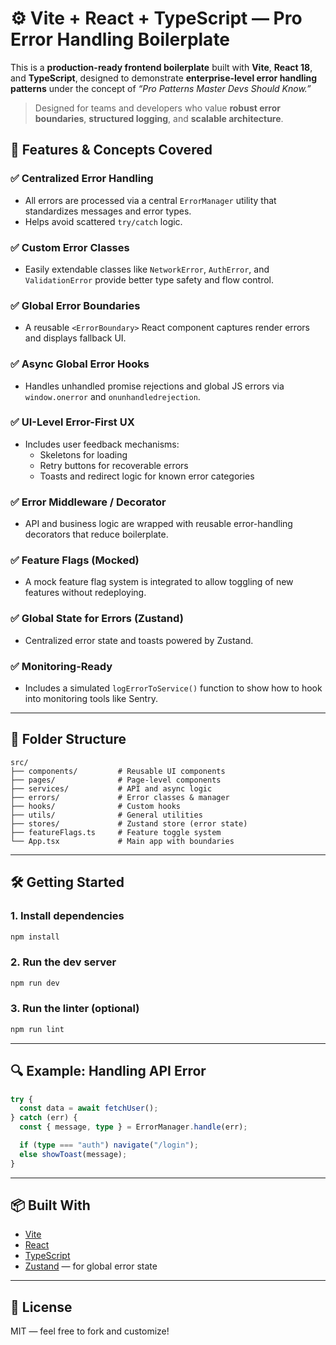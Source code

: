 # ⚙️ Vite + React + TypeScript — Pro Error Handling Boilerplate

This is a **production-ready frontend boilerplate** built with **Vite**, **React 18**, and **TypeScript**, designed to demonstrate **enterprise-level error handling patterns** under the concept of _“Pro Patterns Master Devs Should Know.”_

> Designed for teams and developers who value **robust error boundaries**, **structured logging**, and **scalable architecture**.

## 🚀 Features & Concepts Covered

### ✅ Centralized Error Handling

- All errors are processed via a central `ErrorManager` utility that standardizes messages and error types.
- Helps avoid scattered `try/catch` logic.

### ✅ Custom Error Classes

- Easily extendable classes like `NetworkError`, `AuthError`, and `ValidationError` provide better type safety and flow control.

### ✅ Global Error Boundaries

- A reusable `<ErrorBoundary>` React component captures render errors and displays fallback UI.

### ✅ Async Global Error Hooks

- Handles unhandled promise rejections and global JS errors via `window.onerror` and `onunhandledrejection`.

### ✅ UI-Level Error-First UX

- Includes user feedback mechanisms:
  - Skeletons for loading
  - Retry buttons for recoverable errors
  - Toasts and redirect logic for known error categories

### ✅ Error Middleware / Decorator

- API and business logic are wrapped with reusable error-handling decorators that reduce boilerplate.

### ✅ Feature Flags (Mocked)

- A mock feature flag system is integrated to allow toggling of new features without redeploying.

### ✅ Global State for Errors (Zustand)

- Centralized error state and toasts powered by Zustand.

### ✅ Monitoring-Ready

- Includes a simulated `logErrorToService()` function to show how to hook into monitoring tools like Sentry.

---

## 🧱 Folder Structure

```
src/
├── components/         # Reusable UI components
├── pages/              # Page-level components
├── services/           # API and async logic
├── errors/             # Error classes & manager
├── hooks/              # Custom hooks
├── utils/              # General utilities
├── stores/             # Zustand store (error state)
├── featureFlags.ts     # Feature toggle system
└── App.tsx             # Main app with boundaries
```

---

## 🛠️ Getting Started

### 1. Install dependencies

```bash
npm install
```

### 2. Run the dev server

```bash
npm run dev
```

### 3. Run the linter (optional)

```bash
npm run lint
```

---

## 🔍 Example: Handling API Error

```ts
try {
  const data = await fetchUser();
} catch (err) {
  const { message, type } = ErrorManager.handle(err);

  if (type === "auth") navigate("/login");
  else showToast(message);
}
```

---

## 📦 Built With

- [Vite](https://vitejs.dev/)
- [React](https://reactjs.org/)
- [TypeScript](https://www.typescriptlang.org/)
- [Zustand](https://github.com/pmndrs/zustand) — for global error state

---

## 📄 License

MIT — feel free to fork and customize!
